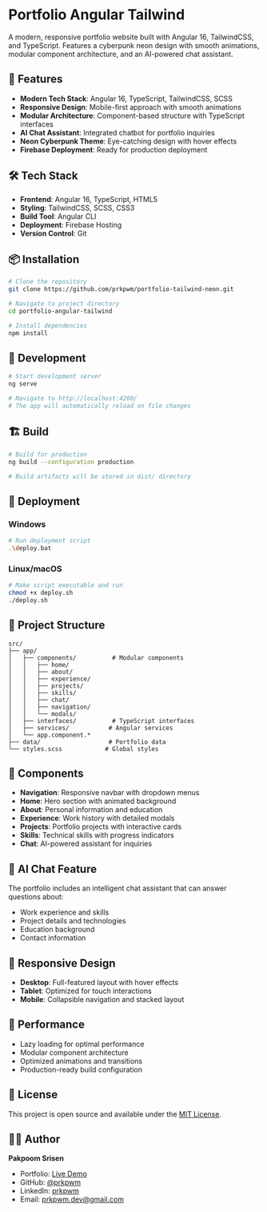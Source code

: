 # Portfolio Angular Tailwind

A modern, responsive portfolio website built with Angular 16, TailwindCSS, and TypeScript. Features a cyberpunk neon design with smooth animations, modular component architecture, and an AI-powered chat assistant.

## 🚀 Features

- **Modern Tech Stack**: Angular 16, TypeScript, TailwindCSS, SCSS
- **Responsive Design**: Mobile-first approach with smooth animations
- **Modular Architecture**: Component-based structure with TypeScript interfaces
- **AI Chat Assistant**: Integrated chatbot for portfolio inquiries
- **Neon Cyberpunk Theme**: Eye-catching design with hover effects
- **Firebase Deployment**: Ready for production deployment

## 🛠️ Tech Stack

- **Frontend**: Angular 16, TypeScript, HTML5
- **Styling**: TailwindCSS, SCSS, CSS3
- **Build Tool**: Angular CLI
- **Deployment**: Firebase Hosting
- **Version Control**: Git

## 📦 Installation

```bash
# Clone the repository
git clone https://github.com/prkpwm/portfolio-tailwind-neon.git

# Navigate to project directory
cd portfolio-angular-tailwind

# Install dependencies
npm install
```

## 🔧 Development

```bash
# Start development server
ng serve

# Navigate to http://localhost:4200/
# The app will automatically reload on file changes
```

## 🏗️ Build

```bash
# Build for production
ng build --configuration production

# Build artifacts will be stored in dist/ directory
```

## 🚀 Deployment

### Windows
```bash
# Run deployment script
.\deploy.bat
```

### Linux/macOS
```bash
# Make script executable and run
chmod +x deploy.sh
./deploy.sh
```

## 📁 Project Structure

```
src/
├── app/
│   ├── components/          # Modular components
│   │   ├── home/
│   │   ├── about/
│   │   ├── experience/
│   │   ├── projects/
│   │   ├── skills/
│   │   ├── chat/
│   │   ├── navigation/
│   │   └── modals/
│   ├── interfaces/          # TypeScript interfaces
│   ├── services/           # Angular services
│   └── app.component.*
├── data/                   # Portfolio data
└── styles.scss            # Global styles
```

## 🎨 Components

- **Navigation**: Responsive navbar with dropdown menus
- **Home**: Hero section with animated background
- **About**: Personal information and education
- **Experience**: Work history with detailed modals
- **Projects**: Portfolio projects with interactive cards
- **Skills**: Technical skills with progress indicators
- **Chat**: AI-powered assistant for inquiries

## 🤖 AI Chat Feature

The portfolio includes an intelligent chat assistant that can answer questions about:
- Work experience and skills
- Project details and technologies
- Education background
- Contact information

## 📱 Responsive Design

- **Desktop**: Full-featured layout with hover effects
- **Tablet**: Optimized for touch interactions
- **Mobile**: Collapsible navigation and stacked layout

## 🎯 Performance

- Lazy loading for optimal performance
- Modular component architecture
- Optimized animations and transitions
- Production-ready build configuration

## 📄 License

This project is open source and available under the [MIT License](LICENSE).

## 👨‍💻 Author

**Pakpoom Srisen**
- Portfolio: [Live Demo](https://resume-prkpwm.web.app/)
- GitHub: [@prkpwm](https://github.com/prkpwm)
- LinkedIn: [prkpwm](https://linkedin.com/in/prkpwm)
- Email: prkpwm.dev@gmail.com
